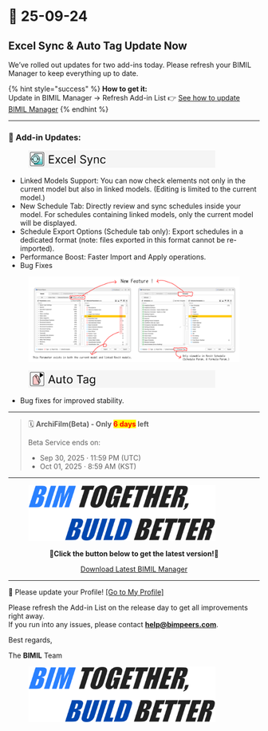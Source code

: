 # 📢 25-09-24

## Excel Sync & Auto Tag Update Now

We’ve rolled out updates for two add-ins today. Please refresh your BIMIL Manager to keep everything up to date.

{% hint style="success" %}
**How to get it:**\
Update in BIMIL Manager → Refresh Add-in List 👉 [See how to update BIMIL Manager](../get-started/check-and-update-bimil-manager-version.md)
{% endhint %}

***

### 📌 Add-in Updates:

<div align="left"><figure><img src="../.gitbook/assets/Frame 1777.png" alt="" width="375"><figcaption></figcaption></figure></div>

* Linked Models Support: You can now check elements not only in the current model but also in linked models. (Editing is limited to the current model.)
* New Schedule Tab: Directly review and sync schedules inside your model. For schedules containing linked models, only the current model will be displayed.
* Schedule Export Options (Schedule tab only): Export schedules in a dedicated format (note: files exported in this format cannot be re-imported).
* Performance Boost: Faster Import and Apply operations.
* Bug Fixes

<figure><img src="../.gitbook/assets/Excel Sync 5 (3).png" alt=""><figcaption></figcaption></figure>

<div align="left"><figure><img src="../.gitbook/assets/Frame 1774.png" alt="" width="375"><figcaption></figcaption></figure></div>

* Bug fixes for improved stability.

***

> 🗓 **ArchiFilm(Beta) - Only&#x20;**<mark style="color:red;">**6 days**</mark>**&#x20;left**
>
> Beta Service ends on:
>
> * Sep 30, 2025 · 11:59 PM (UTC)
> * Oct 01, 2025 · 8:59 AM (KST)

***

<figure><img src="../.gitbook/assets/image (4) (1).png" alt="" width="375"><figcaption></figcaption></figure>

<p align="center">🔽<strong>Click the button below to get the latest version!</strong>🔽</p>

<p align="center"> <a href="https://bimil.bimpeers.com/download/latest" class="button primary" data-icon="down-to-bracket">Download Latest BIMIL Manager</a></p>

***

📢  Please update your Profile!  [\[Go to My Profile\]](https://bimil.bimpeers.com/Account)

Please refresh the Add-in List on the release day to get all improvements right away.
\
If you run into any issues, please contact [**help@bimpeers.com**](mailto:help@bimpeers.com?subject=undefined\&body=undefined).

Best regards,

The **BIMIL** Team

<figure><img src="../.gitbook/assets/image (4) (1).png" alt="" width="375"><figcaption></figcaption></figure>
